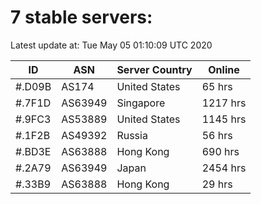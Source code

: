 # 7 stable servers:

Latest update at: Tue May 05 01:10:09 UTC 2020

| ID | ASN | Server Country | Online |
| -- | --- | -------------- | ------ |
| #.D09B | AS174 | United States | 65 hrs |
| #.7F1D | AS63949 | Singapore | 1217 hrs |
| #.9FC3 | AS53889 | United States | 1145 hrs |
| #.1F2B | AS49392 | Russia | 56 hrs |
| #.BD3E | AS63888 | Hong Kong | 690 hrs |
| #.2A79 | AS63949 | Japan | 2454 hrs |
| #.33B9 | AS63888 | Hong Kong | 29 hrs |


